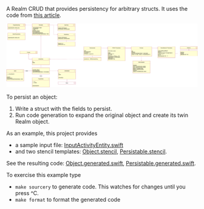A Realm CRUD that provides persistency for arbitrary structs. It uses the code from [this article](https://medium.com/@gonzalezreal/using-realm-with-value-types-b69947741e8b).

![UML](uml.png)

To persist an object:

1. Write a struct with the fields to persist. 
2. Run code generation to expand the original object and create its twin Realm object.

As an example, this project provides 

- a sample input file: [InputActivityEntity.swift](https://github.com/j4n0/CRUD/blob/master/sources/main/crud/InputActivityEntity.swift)
- and two stencil templates: [Object.stencil](https://github.com/j4n0/CRUD/blob/master/sourcery/output/Object.generated.swift), [Persistable.stencil](https://github.com/j4n0/CRUD/blob/master/sourcery/templates/Persistable.stencil).

See the resulting code: [Object.generated.swift](https://github.com/j4n0/CRUD/blob/master/sourcery/output/Object.generated.swift), [Persistable.generated.swift](https://github.com/j4n0/CRUD/blob/master/sourcery/output/Persistable.generated.swift).

To exercise this example type
- `make sourcery` to generate code. This watches for changes until you press ^C.
- `make format` to format the generated code 
